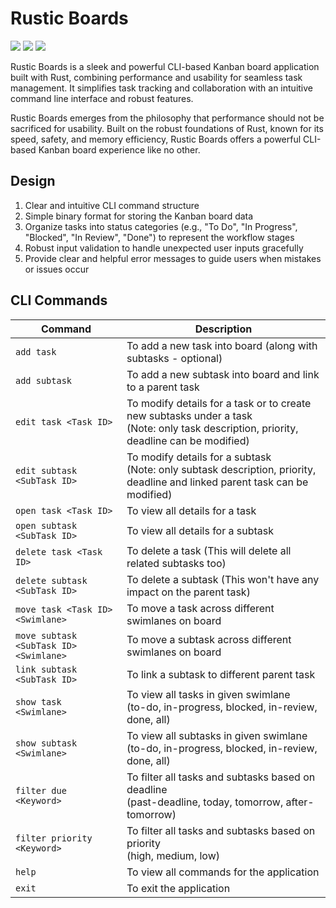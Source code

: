 # Rustic Boards

![](https://img.shields.io/badge/license-MIT-green)
![](https://img.shields.io/badge/powered%20by-Rust-blue)
![](https://img.shields.io/badge/crates.io-v0.1.0-blue
)

Rustic Boards is a sleek and powerful CLI-based Kanban board application built with Rust, combining performance and usability for seamless task management. 
It simplifies task tracking and collaboration with an intuitive command line interface and robust features.

Rustic Boards emerges from the philosophy that performance should not be sacrificed for usability. 
Built on the robust foundations of Rust, known for its speed, safety, and memory efficiency, Rustic Boards offers a powerful CLI-based Kanban board experience like no other.

## Design

1. Clear and intuitive CLI command structure
2. Simple binary format for storing the Kanban board data
3. Organize tasks into status categories (e.g., "To Do", "In Progress", "Blocked", "In Review", "Done") to represent the workflow stages
4. Robust input validation to handle unexpected user inputs gracefully
5. Provide clear and helpful error messages to guide users when mistakes or issues occur

## CLI Commands

| Command | Description |
| ------- | ----------- |
| `add task` | To add a new task into board (along with subtasks - optional) |
| `add subtask` | To add a new subtask into board and link to a parent task |
| `edit task <Task ID>` | To modify details for a task or to create new subtasks under a task <br> (Note: only task description, priority, deadline can be modified) |
| `edit subtask <SubTask ID>` | To modify details for a subtask <br> (Note: only subtask description, priority, deadline and linked parent task can be modified) |
| `open task <Task ID>` | To view all details for a task |
| `open subtask <SubTask ID>` | To view all details for a subtask |
| `delete task <Task ID>` | To delete a task (This will delete all related subtasks too) |
| `delete subtask <SubTask ID>` | To delete a subtask (This won't have any impact on the parent task) |
| `move task <Task ID> <Swimlane>` | To move a task across different swimlanes on board |
| `move subtask <SubTask ID> <Swimlane>` | To move a subtask across different swimlanes on board |
| `link subtask <SubTask ID>` | To link a subtask to different parent task |
| `show task <Swimlane>` | To view all tasks in given swimlane <br> (to-do, in-progress, blocked, in-review, done, all) |
| `show subtask <Swimlane>` | To view all subtasks in given swimlane <br> (to-do, in-progress, blocked, in-review, done, all) |
| `filter due <Keyword>` | To filter all tasks and subtasks based on deadline <br> (past-deadline, today, tomorrow, after-tomorrow) |
| `filter priority <Keyword>` | To filter all tasks and subtasks based on priority <br> (high, medium, low) |
| `help` | To view all commands for the application |
| `exit` | To exit the application |
